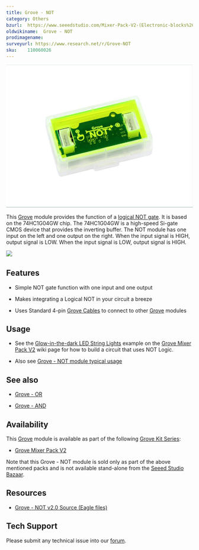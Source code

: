 ```yaml
---
title: Grove - NOT
category: Others
bzurl:  https://www.seeedstudio.com/Mixer-Pack-V2-(Electronic-blocks%2Cwithout-Arduino%2Cplug-and-play-system)-p-1867.html
oldwikiname:  Grove - NOT
prodimagename:
surveyurl: https://www.research.net/r/Grove-NOT
sku:    110060026
---
```

![](https://github.com/SeeedDocument/Grove-NOT/raw/master/img/NOT_photo1.jpg)

This [Grove](/Grove "Grove") module provides the function of a [logical NOT gate](http://en.wikipedia.org/wiki/Inverter_%28logic_gate%29). It is based on the 74HC1G04GW chip. The 74HC1G04GW is a high-speed Si-gate CMOS device that provides the inverting buffer. The NOT module has one input on the left and one output on the right. When the input signal is HIGH, output signal is LOW. When the input signal is LOW, output signal is HIGH.

[![](https://github.com/SeeedDocument/Seeed-WiKi/raw/master/docs/images/300px-Get_One_Now_Banner-ragular.png)](https://www.seeedstudio.com/Mixer-Pack-V2-(Electronic-blocks%2Cwithout-Arduino%2Cplug-and-play-system)-p-1867.html)

##  Features

*   Simple NOT gate function with one input and one output

*   Makes integrating a Logical NOT in your circuit a breeze

*   Uses Standard 4-pin [Grove Cables](/Grove_System/#grove-cables "GROVE System") to connect to other [Grove](/Grove "Grove") modules

##  Usage

*   See the [ Glow-in-the-dark LED String Lights](/GROVE_MIXER_PACK_V2#Glow_in_the_Dark_String_Lights "GROVE MIXER PACK V2") example on the [ Grove Mixer Pack V2](/GROVE_MIXER_PACK_V2 "GROVE MIXER PACK V2") wiki page for how to build a circuit that uses NOT Logic.

*   Also see [Grove - NOT module typical usage](/GROVE_MIXER_PACK_V2#Grove-NOT_module "GROVE MIXER PACK V2")

##  See also

*   [Grove - OR](/Grove-OR "Grove - OR")

*   [Grove - AND](/Grove-AND "Grove - AND")

##  Availability

This [Grove](/Grove "Grove") module is available as part of the following [Grove Kit Series](/Grove_System/#grove-starter-kit "GROVE System"):

*   [Grove Mixer Pack V2](/GROVE_MIXER_PACK_V2 "GROVE MIXER PACK V2")

Note that this Grove - NOT module is sold only as part of the above mentioned packs and is not available stand-alone from the [Seeed Studio Bazaar](http://www.seeedstudio.com/depot/).

##  Resources

*   [Grove - NOT v2.0 Source (Eagle files)](https://github.com/SeeedDocument/Grove-NOT/raw/master/res/Grove-NOT_v2.0_Eagle.zip)

## Tech Support
Please submit any technical issue into our [forum](http://forum.seeedstudio.com/). 